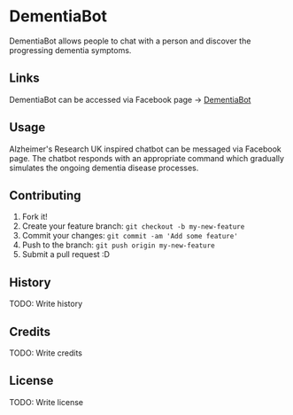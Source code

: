 # DementiaBot

DementiaBot allows people to chat with a person and discover the progressing dementia symptoms.

## Links

DementiaBot can be accessed via Facebook page -> [DementiaBot](https://www.facebook.com/DementiaBot/)

## Usage

Alzheimer's Research UK inspired chatbot can be messaged via Facebook page. The chatbot responds with an appropriate command which gradually simulates the ongoing dementia disease processes.

## Contributing

1. Fork it!
2. Create your feature branch: `git checkout -b my-new-feature`
3. Commit your changes: `git commit -am 'Add some feature'`
4. Push to the branch: `git push origin my-new-feature`
5. Submit a pull request :D

## History

TODO: Write history

## Credits

TODO: Write credits

## License

TODO: Write license
